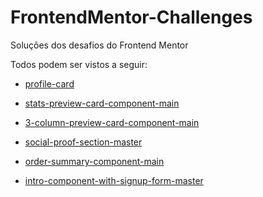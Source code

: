 # FrontendMentor-Challenges

Soluções dos desafios do Frontend Mentor

Todos podem ser vistos a seguir:

- [profile-card](https://cartao-perfil-component.netlify.app/)

- [stats-preview-card-component-main](https://card-stats-preview-component.netlify.app/)

- [3-column-preview-card-component-main](https://columns-preview-card-component-main.netlify.app/) 

- [social-proof-section-master](https://section-social-proof-master.netlify.app/)

- [order-summary-component-main](https://component-order-summary.netlify.app/)

- [intro-component-with-signup-form-master](https://intro-with-signup-form-master.netlify.app/)


